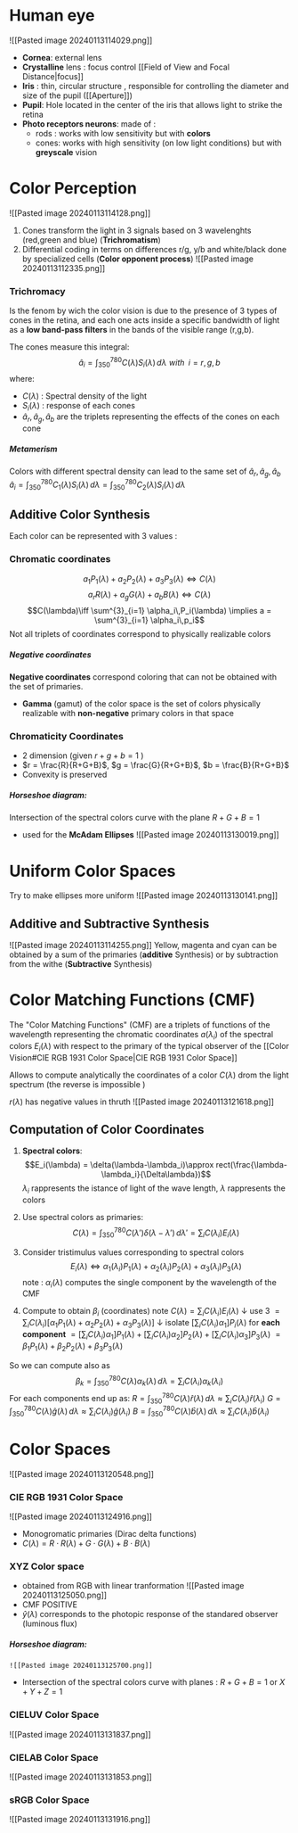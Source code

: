 # Human eye 
![[Pasted image 20240113114029.png]]
- **Cornea**: external lens
- **Crystalline** lens : focus control [[Field of View and Focal Distance|focus]]
- **Iris** : thin, circular structure , responsible for controlling the diameter and size of the pupil  ([[Aperture]])
- **Pupil**: Hole located in the center of the iris that allows light to strike the retina 
- **Photo receptors neurons**:
     made of :
     - rods :  works with low sensitivity but with **colors**
     - cones: works with high sensitivity (on low light conditions) but with **greyscale** vision 

# Color Perception 
![[Pasted image 20240113114128.png]]
1. Cones transform the light in 3 signals based on 3 wavelenghts (red,green and blue) (**Trichromatism**)
2. Differential coding in terms on differences r/g, y/b and white/black done by specialized cells (**Color opponent process**)
![[Pasted image 20240113112335.png]]
### Trichromacy
Is the fenom by wich the color vision is due to the presence of 3 types of cones in the retina, and each one acts inside a specific bandwidth of light as a **low band-pass filters** in the bands of the visible range (r,g,b).

The cones measure this integral:
$$\hat{a}_{i} = \int_{350}^{780} C(\lambda) S_i(\lambda) \, d\lambda \,\,with\,\,\, i = r,g,b$$ 
where:
- $C(\lambda)$ : Spectral density of the light
- $S_i(\lambda)$ : response of each cones 
- $\hat{a}_{r},\hat{a}_{g},\hat{a}_{b}$ are the triplets representing the effects of the cones on each cone  
##### Metamerism
Colors with different spectral density can lead to the same set of $\hat{a}_{r},\hat{a}_{g},\hat{a}_{b}$ 
$\hat{a}_{i} = \int_{350}^{780} C_1(\lambda) S_i(\lambda) \, d\lambda =  \int_{350}^{780} C_2(\lambda) S_i(\lambda) \, d\lambda$ 


## Additive Color Synthesis
Each color can be represented with 3 values : 
### Chromatic coordinates
$$a_1P_1(\lambda) +a_2P_2(\lambda) +a_3P_3(\lambda) \iff C(\lambda)$$
$$a_rR(\lambda) +a_gG(\lambda) +a_bB(\lambda) \iff C(\lambda)$$
$$C(\lambda)\iff \sum^{3}_{i=1} \alpha_i\,P_i(\lambda) \implies a = \sum^{3}_{i=1} \alpha_i\,p_i$$
Not all triplets of coordinates correspond to physically realizable colors 
##### Negative coordinates
**Negative coordinates** correspond coloring that can not be obtained with the set of primaries.
- **Gamma** (gamut) of the color space is the set of colors physically realizable with **non-negative** primary colors in that space
### Chromaticity Coordinates
- 2 dimension (given $r+g+b =1$ )
- $r = \frac{R}{R+G+B}$, $g = \frac{G}{R+G+B}$, $b = \frac{B}{R+G+B}$
 - Convexity is preserved
##### Horseshoe diagram:
Intersection of the spectral colors curve with the plane 
$R+G+B =1$
- used for the **McAdam Ellipses**
	![[Pasted image 20240113130019.png]]
	
# Uniform Color Spaces 
Try to make ellipses more uniform 
![[Pasted image 20240113130141.png]]

## Additive and Subtractive Synthesis
![[Pasted image 20240113114255.png]]
Yellow, magenta and cyan can be obtained by a sum of the primaries (**additive** Synthesis) or by subtraction from the withe (**Subtractive** Synthesis)

# Color Matching Functions (CMF)
The "Color Matching Functions" (CMF) are a triplets of functions of the wavelength representing the chromatic coordinates $a(\lambda_i)$ of the spectral colors $E_i(\lambda)$ with respect to the primary of the typical observer of the [[Color Vision#CIE RGB 1931 Color Space|CIE RGB 1931 Color Space]] 


Allows to compute analytically the coordinates of a color $C(\lambda)$ drom the light spectrum (the reverse is impossible )

$r(\lambda)$ has negative values in thruth 
![[Pasted image 20240113121618.png]]


## Computation of Color Coordinates
1. **Spectral colors**: $$E_i(\lambda) = \delta(\lambda-\lambda_i)\approx rect(\frac{\lambda-\lambda_i}{\Delta\lambda})$$
   $\lambda_i$ rappresents the istance of light of the wave length,
   $\lambda$ rappresents the colors 
1.  Use spectral colors as primaries:
   $$C(\lambda) = \int_{350}^{780} C(\lambda') \delta(\lambda-\lambda') \, d\lambda' = \sum_i C(\lambda_i)E_i(\lambda)$$
3. Consider tristimulus values corresponding to spectral colors 
   $$ E_i(\lambda)\iff \alpha_1(\lambda_i) P_1(\lambda)+\alpha_2(\lambda_i) P_2(\lambda)+\alpha_3(\lambda_i) P_3(\lambda) $$
   note : $\alpha_i(\lambda)$ computes the single component by the wavelength  of the CMF
   
4. Compute to obtain $\beta_i$ (coordinates)
   note 
   $C(\lambda) = \sum_i C(\lambda_i)E_i(\lambda)$
	   $\downarrow$ use 3 
	   $= \sum_i C(\lambda_i)[\alpha_1 P_1(\lambda)+\alpha_2 P_2(\lambda)+\alpha_3 P_3(\lambda)]$ 
	   $\downarrow$ isolate $[\sum_i C(\lambda_i)\alpha_1] P_i(\lambda)$ for **each component**
	   $= [\sum_i C(\lambda_i)\alpha_1] P_1(\lambda)+[\sum_i C(\lambda_i)\alpha_2] P_2(\lambda)+[\sum_i C(\lambda_i)\alpha_3] P_3(\lambda)$
	   $=\beta_1 P_1(\lambda)+\beta_2 P_2(\lambda)+\beta_3 P_3(\lambda)$

So we can compute also as 	$$\beta_k = \int_{350}^{780} C(\lambda) \alpha_k(\lambda) \, d\lambda = \sum_i C(\lambda_i)\alpha_k(\lambda_i)$$
For each components end up as:
$R = \int_{350}^{780} C(\lambda) \hat{r}(\lambda) \, d\lambda \approx \sum_i C(\lambda_i)\hat{r}(\lambda_i)$
$G = \int_{350}^{780} C(\lambda) \hat{g}(\lambda) \, d\lambda \approx \sum_i C(\lambda_i)\hat{g}(\lambda_i)$
$B = \int_{350}^{780} C(\lambda) \hat{b}(\lambda) \, d\lambda \approx \sum_i C(\lambda_i)\hat{b}(\lambda_i)$

# Color Spaces
![[Pasted image 20240113120548.png]]

### CIE RGB 1931 Color Space
![[Pasted image 20240113124916.png]]
- Monogromatic primaries (Dirac delta functions)
- $C(\lambda) = R\cdot R(\lambda)+G\cdot G(\lambda)+B\cdot B(\lambda)$ 
### XYZ Color space
- obtained from RGB with linear tranformation 
![[Pasted image 20240113125050.png]]
- CMF POSITIVE
- $\hat{y}(\lambda)$ corresponds to the photopic response of the standared observer (luminous flux) 
##### Horseshoe diagram:
	![[Pasted image 20240113125700.png]]
- Intersection of the spectral colors curve with planes :
	$R+G+B=1$ or $X+Y+Z=1$

### CIELUV Color Space
![[Pasted image 20240113131837.png]]
### CIELAB Color Space
![[Pasted image 20240113131853.png]]

### sRGB Color Space 
![[Pasted image 20240113131916.png]]














